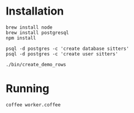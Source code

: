 # Installation

    brew install node
    brew install postgresql
    npm install

    psql -d postgres -c 'create database sitters'
    psql -d postgres -c 'create user sitters'

    ./bin/create_demo_rows

# Running

    coffee worker.coffee

